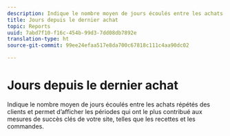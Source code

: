 ```yaml
---
description: Indique le nombre moyen de jours écoulés entre les achats répétés des clients et permet d’afficher les périodes qui ont le plus contribué aux mesures de succès clés de votre site, telles que les recettes et les commandes.
title: Jours depuis le dernier achat
topic: Reports
uuid: 7abd7f10-f16c-454b-99d3-7dd08db7892e
translation-type: ht
source-git-commit: 99ee24efaa517e8da700c67818c111c4aa90dc02

---
```



# Jours depuis le dernier achat

Indique le nombre moyen de jours écoulés entre les achats répétés des clients et permet d’afficher les périodes qui ont le plus contribué aux mesures de succès clés de votre site, telles que les recettes et les commandes.


